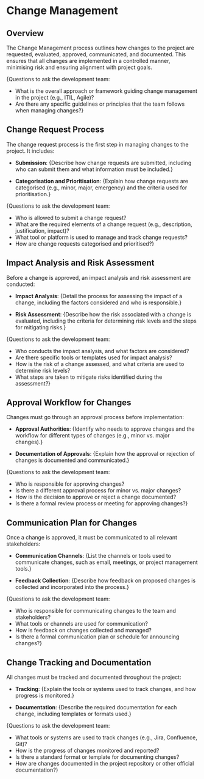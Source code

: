 # Change Management

## Overview

The Change Management process outlines how changes to the project are requested, evaluated, approved, communicated, and documented. This ensures that all changes are implemented in a controlled manner, minimising risk and ensuring alignment with project goals.

{Questions to ask the development team:
- What is the overall approach or framework guiding change management in the project (e.g., ITIL, Agile)?
- Are there any specific guidelines or principles that the team follows when managing changes?}

## Change Request Process

The change request process is the first step in managing changes to the project. It includes:

- **Submission**: {Describe how change requests are submitted, including who can submit them and what information must be included.}
  
- **Categorisation and Prioritisation**: {Explain how change requests are categorised (e.g., minor, major, emergency) and the criteria used for prioritisation.}

{Questions to ask the development team:
- Who is allowed to submit a change request?
- What are the required elements of a change request (e.g., description, justification, impact)?
- What tool or platform is used to manage and track change requests?
- How are change requests categorised and prioritised?}

## Impact Analysis and Risk Assessment

Before a change is approved, an impact analysis and risk assessment are conducted:

- **Impact Analysis**: {Detail the process for assessing the impact of a change, including the factors considered and who is responsible.}
  
- **Risk Assessment**: {Describe how the risk associated with a change is evaluated, including the criteria for determining risk levels and the steps for mitigating risks.}

{Questions to ask the development team:
- Who conducts the impact analysis, and what factors are considered?
- Are there specific tools or templates used for impact analysis?
- How is the risk of a change assessed, and what criteria are used to determine risk levels?
- What steps are taken to mitigate risks identified during the assessment?}

## Approval Workflow for Changes

Changes must go through an approval process before implementation:

- **Approval Authorities**: {Identify who needs to approve changes and the workflow for different types of changes (e.g., minor vs. major changes).}
  
- **Documentation of Approvals**: {Explain how the approval or rejection of changes is documented and communicated.}

{Questions to ask the development team:
- Who is responsible for approving changes?
- Is there a different approval process for minor vs. major changes?
- How is the decision to approve or reject a change documented?
- Is there a formal review process or meeting for approving changes?}

## Communication Plan for Changes

Once a change is approved, it must be communicated to all relevant stakeholders:

- **Communication Channels**: {List the channels or tools used to communicate changes, such as email, meetings, or project management tools.}
  
- **Feedback Collection**: {Describe how feedback on proposed changes is collected and incorporated into the process.}

{Questions to ask the development team:
- Who is responsible for communicating changes to the team and stakeholders?
- What tools or channels are used for communication?
- How is feedback on changes collected and managed?
- Is there a formal communication plan or schedule for announcing changes?}

## Change Tracking and Documentation

All changes must be tracked and documented throughout the project:

- **Tracking**: {Explain the tools or systems used to track changes, and how progress is monitored.}
  
- **Documentation**: {Describe the required documentation for each change, including templates or formats used.}

{Questions to ask the development team:
- What tools or systems are used to track changes (e.g., Jira, Confluence, Git)?
- How is the progress of changes monitored and reported?
- Is there a standard format or template for documenting changes?
- How are changes documented in the project repository or other official documentation?}
